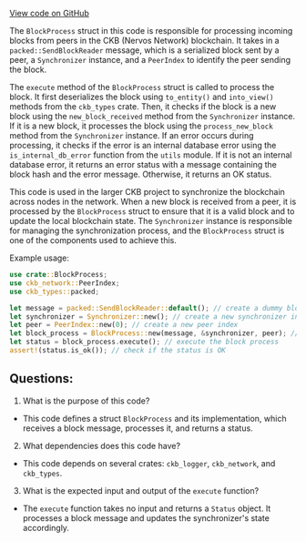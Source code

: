 [View code on GitHub](https://github.com/nervosnetwork/ckb/sync/src/synchronizer/block_process.rs)

The `BlockProcess` struct in this code is responsible for processing incoming blocks from peers in the CKB (Nervos Network) blockchain. It takes in a `packed::SendBlockReader` message, which is a serialized block sent by a peer, a `Synchronizer` instance, and a `PeerIndex` to identify the peer sending the block. 

The `execute` method of the `BlockProcess` struct is called to process the block. It first deserializes the block using `to_entity()` and `into_view()` methods from the `ckb_types` crate. Then, it checks if the block is a new block using the `new_block_received` method from the `Synchronizer` instance. If it is a new block, it processes the block using the `process_new_block` method from the `Synchronizer` instance. If an error occurs during processing, it checks if the error is an internal database error using the `is_internal_db_error` function from the `utils` module. If it is not an internal database error, it returns an error status with a message containing the block hash and the error message. Otherwise, it returns an OK status.

This code is used in the larger CKB project to synchronize the blockchain across nodes in the network. When a new block is received from a peer, it is processed by the `BlockProcess` struct to ensure that it is a valid block and to update the local blockchain state. The `Synchronizer` instance is responsible for managing the synchronization process, and the `BlockProcess` struct is one of the components used to achieve this. 

Example usage:

```rust
use crate::BlockProcess;
use ckb_network::PeerIndex;
use ckb_types::packed;

let message = packed::SendBlockReader::default(); // create a dummy block message
let synchronizer = Synchronizer::new(); // create a new synchronizer instance
let peer = PeerIndex::new(0); // create a new peer index
let block_process = BlockProcess::new(message, &synchronizer, peer); // create a new block process instance
let status = block_process.execute(); // execute the block process
assert!(status.is_ok()); // check if the status is OK
```
## Questions: 
 1. What is the purpose of this code?
- This code defines a struct `BlockProcess` and its implementation, which receives a block message, processes it, and returns a status.

2. What dependencies does this code have?
- This code depends on several crates: `ckb_logger`, `ckb_network`, and `ckb_types`.

3. What is the expected input and output of the `execute` function?
- The `execute` function takes no input and returns a `Status` object. It processes a block message and updates the synchronizer's state accordingly.